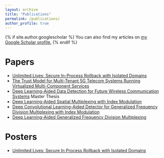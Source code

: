 ```yaml
---
layout: archive
title: "Publications"
permalink: /publications/
author_profile: true
---
```


{% if site.author.googlescholar %}
  You can also find my articles on <u><a href="{{site.author.googlescholar}}">my Google Scholar profile</a>.</u>
{% endif %}

Papers
======
* [Unlimited Lives: Secure In-Process Rollback with Isolated Domains](https://arxiv.org/pdf/2205.03205.pdf)
* [The Trust Model for Multi-Tenant 5G Telecom Systems Running Virtualized Multi-Component Services](https://5ghosts.eu/publications/deliverables/D1_3.pdf)
* [Deep Learning-Aided Data Detection for Future Wireless Communication Systems](../files/master_thesis.pdf) Master Thesis
* [Deep Learning-Aided Spatial Multiplexing with Index Modulation](https://arxiv.org/pdf/2202.02856.pdf)
* [Deep Convolutional Learning-Aided Detector for Generalized Frequency Division Multiplexing with Index Modulation](https://arxiv.org/pdf/2202.02876.pdf)
* [Deep Learning-Aided Generalized Frequency Division Multiplexing](https://www.researchgate.net/publication/333783086_Deep_Learning-Aided_Generalized_Frequency_Division_Multiplexing)



Posters
======
* [Unlimited Lives: Secure In Process Rollback with Isolated Domains](../files/SDROB_Poster-E-5CG2171BCR.pdf)

